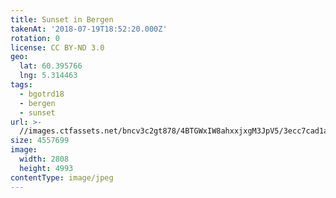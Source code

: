 ```yaml
---
title: Sunset in Bergen
takenAt: '2018-07-19T18:52:20.000Z'
rotation: 0
license: CC BY-ND 3.0
geo:
  lat: 60.395766
  lng: 5.314463
tags:
  - bgotrd18
  - bergen
  - sunset
url: >-
  //images.ctfassets.net/bncv3c2gt878/4BTGWxIW8ahxxjxgM3JpV5/3ecc7cad1a2b79114e24f4f3f170ed39/sunset-in-bergen_42051174090_o
size: 4557699
image:
  width: 2808
  height: 4993
contentType: image/jpeg
---
```


